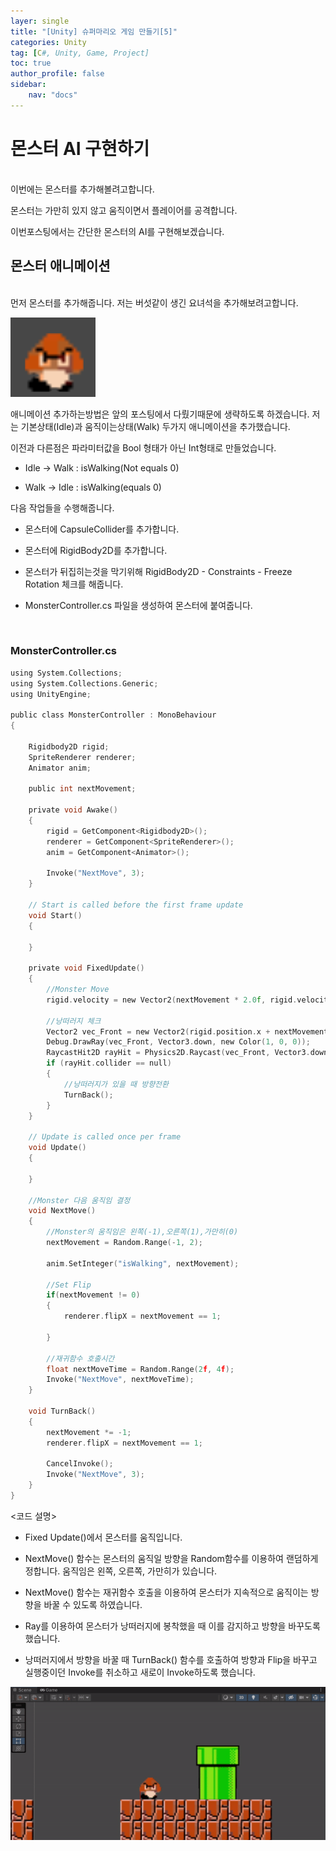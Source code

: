 ```yaml
---
layer: single
title: "[Unity] 슈퍼마리오 게임 만들기[5]"
categories: Unity
tag: [C#, Unity, Game, Project]
toc: true
author_profile: false
sidebar: 
    nav: "docs"
---
```




# 몬스터 AI 구현하기

<br/>
이번에는 몬스터를 추가해볼려고합니다.

몬스터는 가만히 있지 않고 움직이면서 플레이어를 공격합니다.

이번포스팅에서는 간단한 몬스터의 AI를 구현해보겠습니다.
<br/>




## 몬스터 애니메이션

<br/>
먼저 몬스터를 추가해줍니다. 저는 버섯같이 생긴 요녀석을 추가해보려고합니다.

![image](/images/2023-07-25/capture_1.png)


애니메이션 추가하는방법은 앞의 포스팅에서 다뤘기때문에 생략하도록 하겠습니다.
저는 기본상태(Idle)과 움직이는상태(Walk) 두가지 애니메이션을 추가했습니다.

이전과 다른점은 파라미터값을 Bool 형태가 아닌 Int형태로 만들었습니다.

- Idle -> Walk : isWalking(Not equals 0)

- Walk -> Idle : isWalking(equals 0)

다음 작업들을 수행해줍니다.

- 몬스터에 CapsuleCollider를 추가합니다.

- 몬스터에 RigidBody2D를 추가합니다.

- 몬스터가 뒤집히는것을 막기위해 RigidBody2D - Constraints - Freeze Rotation 체크를 해줍니다.

- MonsterController.cs 파일을 생성하여 몬스터에 붙여줍니다.
<br/>


### MonsterController.cs

```C
using System.Collections;
using System.Collections.Generic;
using UnityEngine;

public class MonsterController : MonoBehaviour
{

    Rigidbody2D rigid;
    SpriteRenderer renderer;
    Animator anim;

    public int nextMovement;

    private void Awake()
    {
        rigid = GetComponent<Rigidbody2D>();
        renderer = GetComponent<SpriteRenderer>();
        anim = GetComponent<Animator>();

        Invoke("NextMove", 3);
    }

    // Start is called before the first frame update
    void Start()
    {

    }

    private void FixedUpdate()
    {
        //Monster Move
        rigid.velocity = new Vector2(nextMovement * 2.0f, rigid.velocity.y);

        //낭떠러지 체크
        Vector2 vec_Front = new Vector2(rigid.position.x + nextMovement * 0.5f, rigid.position.y);
        Debug.DrawRay(vec_Front, Vector3.down, new Color(1, 0, 0));
        RaycastHit2D rayHit = Physics2D.Raycast(vec_Front, Vector3.down, 1, LayerMask.GetMask("Floor"));
        if (rayHit.collider == null)
        {
            //낭떠러지가 있을 때 방향전환
            TurnBack();
        }
    }

    // Update is called once per frame
    void Update()
    {

    }

    //Monster 다음 움직임 결정
    void NextMove()
    {
        //Monster의 움직임은 왼쪽(-1),오른쪽(1),가만히(0)
        nextMovement = Random.Range(-1, 2);

        anim.SetInteger("isWalking", nextMovement);

        //Set Flip
        if(nextMovement != 0)
        {
            renderer.flipX = nextMovement == 1;

        }

        //재귀함수 호출시간
        float nextMoveTime = Random.Range(2f, 4f);
        Invoke("NextMove", nextMoveTime);
    }

    void TurnBack()
    {
        nextMovement *= -1;
        renderer.flipX = nextMovement == 1;

        CancelInvoke();
        Invoke("NextMove", 3);
    }
}
```

<코드 설명>

- Fixed Update()에서 몬스터를 움직입니다.

- NextMove() 함수는 몬스터의 움직일 방향을 Random함수를 이용하여 랜덤하게 정합니다. 움직임은 왼쪽, 오른쪽, 가만히가 있습니다.

- NextMove() 함수는 재귀함수 호출을 이용하여 몬스터가 지속적으로 움직이는 방향을 바꿀 수 있도록 하였습니다.

- Ray를 이용하여 몬스터가 낭떠러지에 봉착했을 때 이를 감지하고 방향을 바꾸도록 했습니다.

- 낭떠러지에서 방향을 바꿀 때 TurnBack() 함수를 호출하여 방향과 Flip을 바꾸고 실행중이던 Invoke를 취소하고 새로이 Invoke하도록 했습니다.



![image](/images/2023-07-25/capture_2.gif)